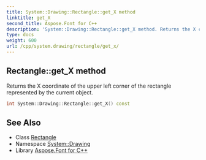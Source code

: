 ```yaml
---
title: System::Drawing::Rectangle::get_X method
linktitle: get_X
second_title: Aspose.Font for C++
description: 'System::Drawing::Rectangle::get_X method. Returns the X coordinate of the upper left corner of the rectangle represented by the current object in C++.'
type: docs
weight: 600
url: /cpp/system.drawing/rectangle/get_x/
---
```

## Rectangle::get_X method


Returns the X coordinate of the upper left corner of the rectangle represented by the current object.

```cpp
int System::Drawing::Rectangle::get_X() const
```

## See Also

* Class [Rectangle](../)
* Namespace [System::Drawing](../../)
* Library [Aspose.Font for C++](../../../)
